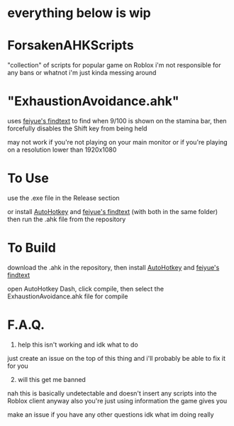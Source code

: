 # everything below is wip
# ForsakenAHKScripts
"collection" of scripts for popular game on Roblox
i'm not responsible for any bans or whatnot i'm just kinda messing around
# "ExhaustionAvoidance.ahk"
uses [feiyue's findtext](https://www.autohotkey.com/boards/viewtopic.php?f=6&t=17834&hilit=findtext) to find when 9/100 is shown on the stamina bar, then forcefully disables the Shift key from being held

may not work if you're not playing on your main monitor or if you're playing on a resolution lower than 1920x1080
# To Use
use the .exe file in the Release section

or install [AutoHotkey](https://www.autohotkey.com/) and [feiyue's findtext](https://www.autohotkey.com/boards/viewtopic.php?f=6&t=17834&hilit=findtext) (with both in the same folder) then run the .ahk file from the repository
# To Build
download the .ahk in the repository, then install [AutoHotkey](https://www.autohotkey.com/) and [feiyue's findtext](https://www.autohotkey.com/boards/viewtopic.php?f=6&t=17834&hilit=findtext)

open AutoHotkey Dash, click compile, then select the ExhaustionAvoidance.ahk file for compile
# F.A.Q.
1. help this isn't working and idk what to do

just create an issue on the top of this thing and i'll probably be able to fix it for you

2. will this get me banned

nah
this is basically undetectable and doesn't insert any scripts into the Roblox client anyway
also you're just using information the game gives you

make an issue if you have any other questions idk what im doing really
